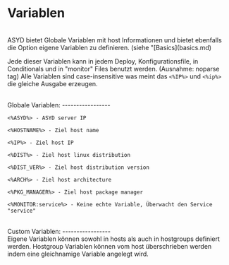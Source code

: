 Variablen
=========
<br/>
ASYD bietet Globale Variablen mit host Informationen und bietet ebenfalls die Option
eigene Variablen zu definieren. (siehe "[Basics](basics.md)

Jede dieser Variablen kann in jedem Deploy, Konfigurationsfile, in Conditionals und in "monitor" Files benutzt werden.
(Ausnahme: noparse tag)
 Alle Variablen sind case-insensitive was meint das `<%IP%>` und `<%ip%>` die gleiche Ausgabe erzeugen.

<br/>
Globale Variablen:
-----------------
<br/>

    <%ASYD%> - ASYD server IP

    <%HOSTNAME%> - Ziel host name

    <%IP%> - Ziel host IP

    <%DIST%> - Ziel host linux distribution

    <%DIST_VER%> - Ziel host distribution version

    <%ARCH%> - Ziel host architecture

    <%PKG_MANAGER%> - Ziel host package manager

    <%MONITOR:service%> - Keine echte Variable, Überwacht den Service "service"

<br/>
Custom Variablen:
-----------------
<br/>
Eigene Variablen können sowohl in hosts als auch in hostgroups definiert werden.
Hostgroup Variablen können vom host überschrieben werden indem eine gleichnamige Variable angelegt wird.

